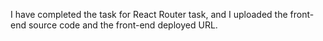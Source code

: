 I have completed the task for React Router task, and I uploaded the front-end source code and the front-end deployed URL.